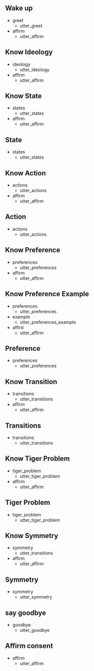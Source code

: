 ## Wake up               <!-- name of the story - just for debugging -->
* greet              
  - utter_greet
* affirm
  - utter_affirm

## Know Ideology               <!-- this is already the start of the next story -->
* ideology
  - utter_ideology             <!-- action of the bot to execute -->
* affirm
  - utter_affirm
  
## Know State
* states
  - utter_states
* affirm
  - utter_affirm
  
## State
* states
  - utter_states

## Know Action
* actions
  - utter_actions
* affirm
  - utter_affirm
  
## Action
* actions
  - utter_actions

## Know Preference
* preferences
  - utter_preferences
* affirm
  - utter_affirm
  
## Know Preference Example
* preferences
  - utter_preferences
* example
  - utter_preferences_example
* affird
  - utter_affirm
  
## Preference
* preferences
  - utter_preferences
  
## Know Transition
* transitions
  - utter_transitions
* affirm
  - utter_affirm
  
## Transitions
* transitions
  - utter_transitions

## Know Tiger Problem
* tiger_problem
  - utter_tiger_problem
* affirm
  - utter_affirm
  
## Tiger Problem
* tiger_problem
  - utter_tiger_problem

  
## Know Symmetry
* symmetry
  - utter_transitions
* affirm
  - utter_affirm
  
## Symmetry
* symmetry
  - utter_symmetry
  
## say goodbye
* goodbye
  - utter_goodbye
  
## Affirm consent
* affirm
  - utter_affirm